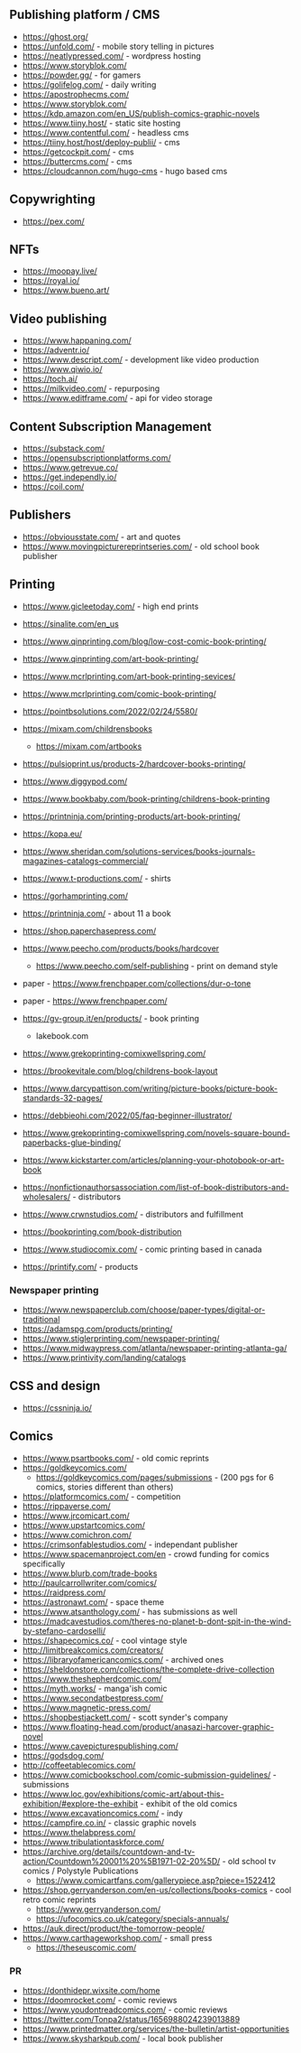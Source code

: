## Publishing platform / CMS

- https://ghost.org/
- https://unfold.com/ - mobile story telling in pictures
- https://neatlypressed.com/ - wordpress hosting
- https://www.storyblok.com/
- https://powder.gg/ - for gamers
- https://golifelog.com/ - daily writing
- https://apostrophecms.com/
- https://www.storyblok.com/
- https://kdp.amazon.com/en_US/publish-comics-graphic-novels
- https://www.tiiny.host/ - static site hosting 
- https://www.contentful.com/ - headless cms
- https://tiiny.host/host/deploy-publii/ - cms
- https://getcockpit.com/ - cms 
- https://buttercms.com/ - cms
- https://cloudcannon.com/hugo-cms - hugo based cms

## Copywrighting

- https://pex.com/

## NFTs

- https://moopay.live/
- https://royal.io/
- https://www.bueno.art/

## Video publishing

- https://www.happaning.com/
- https://adventr.io/
- https://www.descript.com/ - development like video production
- https://www.qiwio.io/
- https://toch.ai/
- https://milkvideo.com/ - repurposing
- https://www.editframe.com/ - api for video storage

## Content Subscription Management

- https://substack.com/
- https://opensubscriptionplatforms.com/
- https://www.getrevue.co/
- https://get.independly.io/
- https://coil.com/

## Publishers
- https://obviousstate.com/ - art and quotes
- https://www.movingpicturereprintseries.com/ - old school book publisher

## Printing

- https://www.gicleetoday.com/ - high end prints
- https://sinalite.com/en_us
- https://www.qinprinting.com/blog/low-cost-comic-book-printing/
- https://www.qinprinting.com/art-book-printing/
- https://www.mcrlprinting.com/art-book-printing-sevices/
- https://www.mcrlprinting.com/comic-book-printing/
- https://pointbsolutions.com/2022/02/24/5580/
- https://mixam.com/childrensbooks
    - https://mixam.com/artbooks
- https://pulsioprint.us/products-2/hardcover-books-printing/
- https://www.diggypod.com/
- https://www.bookbaby.com/book-printing/childrens-book-printing
- https://printninja.com/printing-products/art-book-printing/
- https://kopa.eu/
- https://www.sheridan.com/solutions-services/books-journals-magazines-catalogs-commercial/ 
- https://www.t-productions.com/ - shirts
- https://gorhamprinting.com/
- https://printninja.com/ - about 11 a book
- https://shop.paperchasepress.com/
- https://www.peecho.com/products/books/hardcover
    - https://www.peecho.com/self-publishing - print on demand style
- paper - https://www.frenchpaper.com/collections/dur-o-tone
- paper - https://www.frenchpaper.com/

- https://gv-group.it/en/products/ - book printing
    - lakebook.com
- https://www.grekoprinting-comixwellspring.com/
- https://brookevitale.com/blog/childrens-book-layout
- https://www.darcypattison.com/writing/picture-books/picture-book-standards-32-pages/ 
- https://debbieohi.com/2022/05/faq-beginner-illustrator/
- https://www.grekoprinting-comixwellspring.com/novels-square-bound-paperbacks-glue-binding/
- https://www.kickstarter.com/articles/planning-your-photobook-or-art-book
- https://nonfictionauthorsassociation.com/list-of-book-distributors-and-wholesalers/ - distributors
- https://www.crwnstudios.com/ - distributors and fulfillment
- https://bookprinting.com/book-distribution
- https://www.studiocomix.com/ - comic printing based in canada

- https://printify.com/ - products

### Newspaper printing
- https://www.newspaperclub.com/choose/paper-types/digital-or-traditional
- https://adamspg.com/products/printing/
- https://www.stiglerprinting.com/newspaper-printing/
- https://www.midwaypress.com/atlanta/newspaper-printing-atlanta-ga/
- https://www.printivity.com/landing/catalogs


## CSS and design

- https://cssninja.io/

## Comics
- https://www.psartbooks.com/ - old comic reprints
- https://goldkeycomics.com/
    - https://goldkeycomics.com/pages/submissions - (200 pgs for 6 comics, stories different than others)
- https://platformcomics.com/ - competition
- https://rippaverse.com/
- https://www.jrcomicart.com/
- https://www.upstartcomics.com/
- https://www.comichron.com/
- https://crimsonfablestudios.com/ - independant publisher
- https://www.spacemanproject.com/en - crowd funding for comics specifically
- https://www.blurb.com/trade-books
- http://paulcarrollwriter.com/comics/
- https://raidpress.com/
- https://astronawt.com/ - space theme
- https://www.atsanthology.com/ - has submissions as well
- https://madcavestudios.com/theres-no-planet-b-dont-spit-in-the-wind-by-stefano-cardoselli/
- https://shapecomics.co/ - cool vintage style
- http://limitbreakcomics.com/creators/
- https://libraryofamericancomics.com/ - archived ones
- https://sheldonstore.com/collections/the-complete-drive-collection
- https://www.theshepherdcomic.com/
- https://myth.works/ - manga'ish comic
- https://www.secondatbestpress.com/ 
- https://www.magnetic-press.com/
- https://shopbestjackett.com/ - scott synder's company
- https://www.floating-head.com/product/anasazi-harcover-graphic-novel
- https://www.cavepicturespublishing.com/
- https://godsdog.com/
- http://coffeetablecomics.com/
- https://www.comicbookschool.com/comic-submission-guidelines/ - submissions
- https://www.loc.gov/exhibitions/comic-art/about-this-exhibition/#explore-the-exhibit - exhibit of the old comics
- https://www.excavationcomics.com/ - indy
- https://campfire.co.in/ - classic graphic novels
- https://www.thelabpress.com/
- https://www.tribulationtaskforce.com/
- https://archive.org/details/countdown-and-tv-action/Countdown%20001%20%5B1971-02-20%5D/ - old school tv comics / Polystyle Publications
    - https://www.comicartfans.com/gallerypiece.asp?piece=1522412
- https://shop.gerryanderson.com/en-us/collections/books-comics - cool retro comic reprints
    - https://www.gerryanderson.com/
    - https://ufocomics.co.uk/category/specials-annuals/
- https://auk.direct/product/the-tomorrow-people/
- https://www.carthageworkshop.com/ - small press 
    - https://theseuscomic.com/

### PR

- https://donthidepr.wixsite.com/home
- https://doomrocket.com/ - comic reviews
- https://www.youdontreadcomics.com/ - comic reviews
- https://twitter.com/Tonpa2/status/1656988024239013889
- https://www.printedmatter.org/services/the-bulletin/artist-opportunities
- https://www.skysharkpub.com/ - local book publisher
